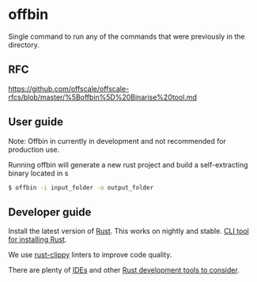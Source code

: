 offbin
======
Single command to run any of the commands that were previously in the directory.



## RFC

https://github.com/offscale/offscale-rfcs/blob/master/%5Boffbin%5D%20Binarise%20tool.md


## User guide

Note: Offbin in currently in development and not recommended for production use.

Running offbin will generate a new rust project and build a self-extracting binary located
in s  
```bash
$ offbin -i input_folder -o output_folder
```


## Developer guide

Install the latest version of [Rust](https://www.rust-lang.org). This works on nightly and stable. [CLI tool for installing Rust](https://rustup.rs).

We use [rust-clippy](https://github.com/rust-lang-nursery/rust-clippy) linters to improve code quality.

There are plenty of [IDEs](https://areweideyet.com) and other [Rust development tools to consider](https://github.com/rust-unofficial/awesome-rust#development-tools).
